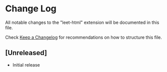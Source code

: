 # Change Log
All notable changes to the "leet-html" extension will be documented in this file.

Check [Keep a Changelog](http://keepachangelog.com/) for recommendations on how to structure this file.

## [Unreleased]
- Initial release